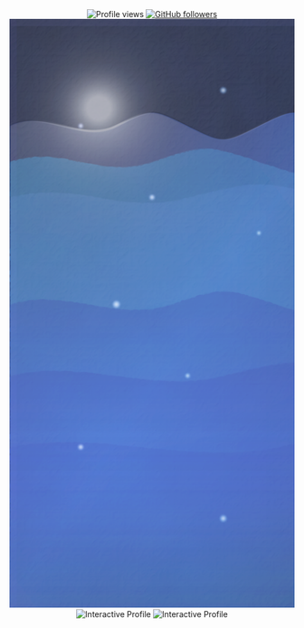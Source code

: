 <div align="center">
  <img src="https://komarev.com/ghpvc/?username=0xfab0131&style=flat" alt="Profile views" />
  <a href="https://github.com/0xfab0131?tab=followers">
    <img alt="GitHub followers" src="https://img.shields.io/github/followers/0xfab0131?style=flat&logo=github">
  </a>
</div>

<div align="center">
  <img src="./assets/interactive.svg" alt="Interactive Profile" width="800" />
</div>

<div align="center">

</div>

<div align="center">
  <img src="https://gtihub-readme-stats-fabmichelangelo-projects.vercel.app/api/top-langs/?username=0xfab0131&theme=vue-dark&count_private=true&show_icons=true&layout=compact&include_all_commits=true&rank_icon=github&size_weight=0.5&count_weight=0.5&langs_count=8&card_width=300&hide=html,css,php" alt="Interactive Profile" width="170" />
  <img src="https://gtihub-readme-stats-fabmichelangelo-projects.vercel.app/api?username=0xfab0131&theme=vue-dark&count_private=true&include_all_commits=true&rank_icon=github&show_icons=true" alt="Interactive Profile" width="170" />
</div>
